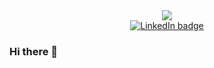 

<div align="center">
  <img src="https://media.giphy.com/media/k0ijJhqrUP4T2EvmJ1/giphy.gif">
<div id="badges">
  <a href="https://www.linkedin.com/in/anna-agnieszka-wojtowicz/">
  <img src="https://img.shields.io/badge/-LinkedIn-blue?logo=linkedin&logoColor=white&style=flat-square" alt="LinkedIn badge"></a>
  </div>
</div>

### Hi there 👋

<!--
**AnnaAWojtowicz/AnnaAWojtowicz** is a ✨ _special_ ✨ repository because its `README.md` (this file) appears on your GitHub profile.

Here are some ideas to get you started:

- 🔭 I’m currently working on ...
- 🌱 I’m currently learning JavaScript and React

- 💬 Ask me about ... if I want to work with you!
- 📫 How to reach me: ...

- ⚡ Fun fact: I'm older than Boulder Dash!
-->
